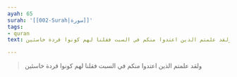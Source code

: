 ```yaml
---
ayah: 65
surah: '[[002-Surah|سورة]]'
tags:
- quran
text: ولقد علمتم الذين اعتدوا منكم في السبت فقلنا لهم كونوا قردة خاسئين

---
```

> ولقد علمتم الذين اعتدوا منكم في السبت فقلنا لهم كونوا قردة خاسئين
